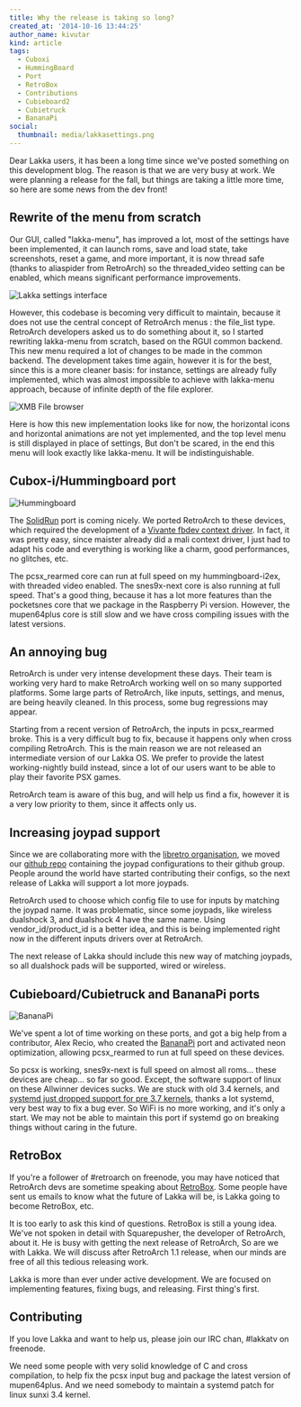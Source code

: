 ```yaml
---
title: Why the release is taking so long?
created_at: '2014-10-16 13:44:25'
author_name: kivutar
kind: article
tags:
  - Cuboxi
  - HummingBoard
  - Port
  - RetroBox
  - Contributions
  - Cubieboard2
  - Cubietruck
  - BananaPi
social:
  thumbnail: media/lakkasettings.png
---
```


Dear Lakka users, it has been a long time since we've posted something on this development blog. The reason is that we are very busy at work. We were planning a release for the fall, but things are taking a little more time, so here are some news from the dev front!

## Rewrite of the menu from scratch

Our GUI, called "lakka-menu", has improved a lot, most of the settings have been implemented, it can launch roms, save and load state, take screenshots, reset a game, and more important, it is now thread safe (thanks to aliaspider from RetroArch) so the threaded_video setting can be enabled, which means significant performance improvements.

![Lakka settings interface](media/lakkasettings.png)

However, this codebase is becoming very difficult to maintain, because it does not use the central concept of RetroArch menus : the file_list type. RetroArch developers asked us to do something about it, so I started rewriting lakka-menu from scratch, based on the RGUI common backend. This new menu required a lot of changes to be made in the common backend. The development takes time again, however it is for the best, since this is a more cleaner basis: for instance, settings are already fully implemented, which was almost impossible to achieve with lakka-menu approach, because of infinite depth of the file explorer.

![XMB File browser](media/xmb.png)

Here is how this new implementation looks like for now, the horizontal icons and horizontal animations are not yet implemented, and the top level menu is still displayed in place of settings, But don't be scared, in the end this menu will look exactly like lakka-menu. It will be indistinguishable.

## Cubox-i/Hummingboard port

![Hummingboard](media/hummingboard.jpg)

The [SolidRun](http://www.solid-run.com) port is coming nicely. We ported RetroArch to these devices, which required the development of a [Vivante fbdev context driver](https://github.com/libretro/RetroArch/blob/master/gfx/context/vivante_fbdev_ctx.c). In fact, it was pretty easy, since maister already did a mali context driver, I just had to adapt his code and everything is working like a charm, good performances, no glitches, etc.

The pcsx_rearmed core can run at full speed on my hummingboard-i2ex, with threaded video enabled. The snes9x-next core is also running at full speed. That's a good thing, because it has a lot more features than the pocketsnes core that we package in the Raspberry Pi version. However, the mupen64plus core is still slow and we have cross compiling issues with the latest versions.

## An annoying bug

RetroArch is under very intense development these days. Their team is working very hard to make RetroArch working well on so many supported platforms. Some large parts of RetroArch, like inputs, settings, and menus, are being heavily cleaned. In this process, some bug regressions may appear.

Starting from a recent version of RetroArch, the inputs in pcsx_rearmed broke. This is a very difficult bug to fix, because it happens only when cross compiling RetroArch. This is the main reason we are not released an intermediate version of our Lakka OS. We prefer to provide the latest working-nightly build instead, since a lot of our users want to be able to play their favorite PSX games.

RetroArch team is aware of this bug, and will help us find a fix, however it is a very low priority to them, since it affects only us.

## Increasing joypad support

Since we are collaborating more with the [libretro organisation](https://github.com/libretro), we moved our [github repo](https://github.com/libretro/retroarch-joypad-autoconfig) containing the joypad configurations to their github group. People around the world have started contributing their configs, so the next release of Lakka will support a lot more joypads.

RetroArch used to choose which config file to use for inputs by matching the joypad name. It was problematic, since some joypads, like wireless dualshock 3, and dualshock 4 have the same name. Using vendor_id/product_id is a better idea, and this is being implemented right now in the different inputs drivers over at RetroArch.

The next release of Lakka should include this new way of matching joypads, so all dualshock pads will be supported, wired or wireless.

## Cubieboard/Cubietruck and BananaPi ports

![BananaPi](media/bananapi.jpg)

We've spent a lot of time working on these ports, and got a big help from a contributor, Alex Recio, who created the [BananaPi](http://www.bananapi.org) port and activated neon optimization, allowing pcsx_rearmed to run at full speed on these devices.

So pcsx is working, snes9x-next is full speed on almost all roms... these devices are cheap... so far so good. Except, the software support of linux on these Allwinner devices sucks. We are stuck with old 3.4 kernels, and [systemd just dropped support for pre 3.7 kernels](https://www.mail-archive.com/systemd-devel@lists.freedesktop.org/msg22454.html), thanks a lot systemd, very best way to fix a bug ever. So WiFi is no more working, and it's only a start. We may not be able to maintain this port if systemd go on breaking things without caring in the future.

## RetroBox

If you're a follower of #retroarch on freenode, you may have noticed that RetroArch devs are sometime speaking about [RetroBox](http://www.libretro.com/index.php/after-retroarch-v1-1-retrobox/). Some people have sent us emails to know what the future of Lakka will be, is Lakka going to become RetroBox, etc.

It is too early to ask this kind of questions. RetroBox is still a young idea. We've not spoken in detail with Squarepusher, the developer of RetroArch, about it. He is busy with getting the next release of RetroArch, So are we with Lakka. We will discuss after RetroArch 1.1 release, when our minds are free of all this tedious releasing work.

Lakka is more than ever under active development. We are focused on implementing features, fixing bugs, and releasing. First thing's first.

## Contributing

If you love Lakka and want to help us, please join our IRC chan, #lakkatv on freenode.

We need some people with very solid knowledge of C and cross compilation, to help fix the pcsx input bug and package the latest version of mupen64plus. And we need somebody to maintain a systemd patch for linux sunxi 3.4 kernel.
